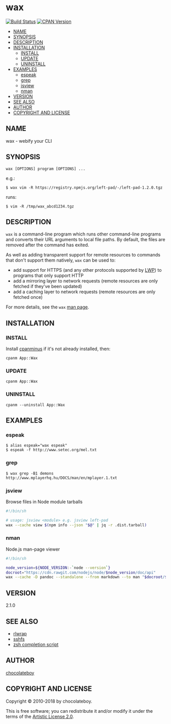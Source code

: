 # wax

[![Build Status](https://secure.travis-ci.org/chocolateboy/wax.svg)](http://travis-ci.org/chocolateboy/wax)
[![CPAN Version](https://badge.fury.io/pl/App-Wax.svg)](http://badge.fury.io/pl/App-Wax)

<!-- START doctoc generated TOC please keep comment here to allow auto update -->
<!-- DON'T EDIT THIS SECTION, INSTEAD RE-RUN doctoc TO UPDATE -->

- [NAME](#name)
- [SYNOPSIS](#synopsis)
- [DESCRIPTION](#description)
- [INSTALLATION](#installation)
  - [INSTALL](#install)
  - [UPDATE](#update)
  - [UNINSTALL](#uninstall)
- [EXAMPLES](#examples)
  - [espeak](#espeak)
  - [grep](#grep)
  - [jsview](#jsview)
  - [nman](#nman)
- [VERSION](#version)
- [SEE ALSO](#see-also)
- [AUTHOR](#author)
- [COPYRIGHT AND LICENSE](#copyright-and-license)

<!-- END doctoc generated TOC please keep comment here to allow auto update -->

## NAME

wax - webify your CLI

## SYNOPSIS

    wax [OPTIONS] program [OPTIONS] ...

e.g.:

    $ wax vim -R https://registry.npmjs.org/left-pad/-/left-pad-1.2.0.tgz

runs:

    $ vim -R /tmp/wax_abcd1234.tgz

## DESCRIPTION

`wax` is a command-line program which runs other command-line programs and converts their URL
arguments to local file paths. By default, the files are removed after the command has exited.

As well as adding transparent support for remote resources to commands that don't support them
natively, `wax` can be used to:

- add support for HTTPS (and any other protocols supported by [LWP](https://metacpan.org/pod/LWP)) to programs that only support HTTP
- add a mirroring layer to network requests (remote resources are only fetched if they've been updated)
- add a caching layer to network requests (remote resources are only fetched once)

For more details, see the `wax` [man page](bin/README.md).

## INSTALLATION

### INSTALL

Install [cpanminus](https://github.com/miyagawa/cpanminus#installation) if it's not already installed,
then:

    cpanm App::Wax

### UPDATE

    cpanm App::Wax

### UNINSTALL

    cpanm --uninstall App::Wax

## EXAMPLES

### espeak

    $ alias espeak="wax espeak"
    $ espeak -f http://www.setec.org/mel.txt

### grep

    $ wax grep -B1 demons http://www.mplayerhq.hu/DOCS/man/en/mplayer.1.txt

### jsview

Browse files in Node module tarballs

```bash
#!/bin/sh

# usage: jsview <module> e.g. jsview left-pad
wax --cache view $(npm info --json "$@" | jq -r .dist.tarball)
```

### nman

Node.js man-page viewer

```bash
#!/bin/sh

node_version=${NODE_VERSION:-`node --version`}
docroot="https://cdn.rawgit.com/nodejs/node/$node_version/doc/api"
wax --cache -D pandoc --standalone --from markdown --to man "$docroot/$1.md" | man -l -
```

## VERSION

2.1.0

## SEE ALSO

- [rlwrap](http://utopia.knoware.nl/~hlub/uck/rlwrap/#rlwrap)
- [sshfs](http://fuse.sourceforge.net/sshfs.html)
- [zsh completion script](https://github.com/chocolateboy/App-Wax/wiki/Zsh-completion-script)

## AUTHOR

[chocolateboy](mailto:chocolate@cpan.org)

## COPYRIGHT AND LICENSE

Copyright © 2010-2018 by chocolateboy.

This is free software; you can redistribute it and/or modify it under the terms of the
[Artistic License 2.0](http://www.opensource.org/licenses/artistic-license-2.0.php).
